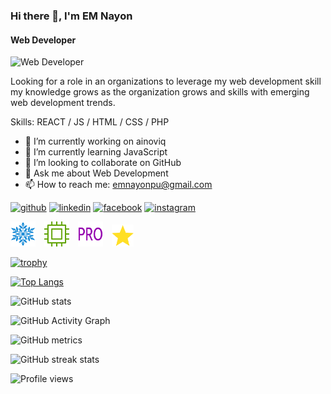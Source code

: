 ### Hi there 👋, I'm EM Nayon
#### Web Developer
![Web Developer](https://scontent.fdac24-4.fna.fbcdn.net/v/t39.30808-6/274992837_1869157163289827_415390915899662497_n.jpg?stp=dst-jpg_s1080x2048&_nc_cat=107&ccb=1-7&_nc_sid=a4a2d7&_nc_eui2=AeHvMsVAGhTtyBjyIorC682OaefaKmE3PH5p59oqYTc8fseLzOde-YHj_xBD82Q0-r1fZ2nlVPyiQpjzgpmPKEHW&_nc_ohc=Xy33WBXLwRgAX_8YbJj&_nc_ht=scontent.fdac24-4.fna&oh=00_AfDIzczV4ig7YJOQyckEYdE2wUKJp_yfvadGH86ZD9kkmA&oe=641CB380)

Looking for a role in an organizations to leverage my web development skill my knowledge grows as the organization grows and skills with emerging web development trends.

Skills: REACT / JS / HTML / CSS / PHP

- 🔭 I’m currently working on ainoviq 
- 🌱 I’m currently learning JavaScript 
- 👯 I’m looking to collaborate on GitHub 
- 💬 Ask me about Web Development 
- 📫 How to reach me: emnayonpu@gmail.com 


[<img src='https://cdn.jsdelivr.net/npm/simple-icons@3.0.1/icons/github.svg' alt='github' height='40'>](https://github.com/EMNayon)  [<img src='https://cdn.jsdelivr.net/npm/simple-icons@3.0.1/icons/linkedin.svg' alt='linkedin' height='40'>](https://www.linkedin.com/in/emnayon/)  [<img src='https://cdn.jsdelivr.net/npm/simple-icons@3.0.1/icons/facebook.svg' alt='facebook' height='40'>](https://www.facebook.com/emnayon437)  [<img src='https://cdn.jsdelivr.net/npm/simple-icons@3.0.1/icons/instagram.svg' alt='instagram' height='40'>](https://www.instagram.com/em_nayon/)  

<a href='https://archiveprogram.github.com/'><img src='https://raw.githubusercontent.com/acervenky/animated-github-badges/master/assets/acbadge.gif' width='40' height='40'></a> <a href='https://docs.github.com/en/developers'><img src='https://raw.githubusercontent.com/acervenky/animated-github-badges/master/assets/devbadge.gif' width='40' height='40'></a> <a href='https://github.com/pricing'><img src='https://raw.githubusercontent.com/acervenky/animated-github-badges/master/assets/pro.gif' width='40' height='40'></a> <a href='https://stars.github.com/'><img src='https://raw.githubusercontent.com/acervenky/animated-github-badges/master/assets/starbadge.gif' width='35' height='35'></a> 

[![trophy](https://github-profile-trophy.vercel.app/?username=EMNayon)](https://github.com/ryo-ma/github-profile-trophy)

[![Top Langs](https://github-readme-stats.vercel.app/api/top-langs/?username=EMNayon)](https://github.com/anuraghazra/github-readme-stats)

![GitHub stats](https://github-readme-stats.vercel.app/api?username=EMNayon&show_icons=true&count_private=true)  

![GitHub Activity Graph](https://activity-graph.herokuapp.com/graph?username=EMNayon)  

![GitHub metrics](https://metrics.lecoq.io/EMNayon)  

![GitHub streak stats](https://streak-stats.demolab.com/?user=EMNayon)  

![Profile views](https://gpvc.arturio.dev/EMNayon)  
